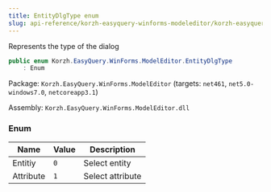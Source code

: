 ```yaml
---
title: EntityDlgType enum
slug: api-reference/korzh-easyquery-winforms-modeleditor/korzh-easyquery-winforms-modeleditor-namespace/entitydlgtype-enum
---
```


Represents the type of the dialog
```csharp
public enum Korzh.EasyQuery.WinForms.ModelEditor.EntityDlgType
    : Enum

```
Package: `Korzh.EasyQuery.WinForms.ModelEditor` (targets: `net461`, `net5.0-windows7.0`, `netcoreapp3.1`)

Assembly: `Korzh.EasyQuery.WinForms.ModelEditor.dll`

### Enum

| Name | Value | Description | 
| --- | --- | --- | 
| Entitiy | `0` | Select entity | 
| Attribute | `1` | Select attribute |